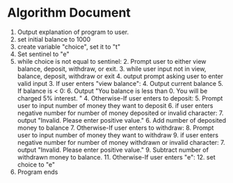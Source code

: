 # Algorithm Document

1. Output explanation of program to user.
2. set initial balance to 1000
3. create variable "choice", set it to "t"
4. Set sentinel to "e"
5. while choice is not equal to sentinel: 
   2. Prompt user to either view balance, deposit, withdraw, or exit.
   3. while user input not in view, balance, deposit, withdraw or exit
      4. output prompt asking user to enter valid input
   3. If user enters "view balance":
      4. Output current balance 
      5. If balance is < 0:
         6. Output "You balance is less than 0. You will be charged 5% interest. "
   4. Otherwise-If user enters to deposit:
      5. Prompt user to input number of money they want to deposit
      6. if user enters negative number for number of money deposited or invalid character:
         7. output "Invalid. Please enter positive value."
      6. Add number of deposited money to balance
   7. Otherwise-If user enters to withdraw:
      8. Prompt user to input number of money they want to withdraw
      9. if user enters negative number for number of money withdrawn or invalid character:
         7. output "Invalid. Please enter positive value."
      9. Subtract number of withdrawn money to balance.
   11. Otherwise-If user enters "e":
       12. set choice to "e" 
13. Program ends
